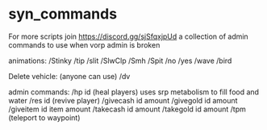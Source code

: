 # syn_commands
For more scripts join https://discord.gg/sjSfqxjpUd
a collection of admin commands to use when vorp admin is broken

animations: 
/Stinky
/tip 
/slit
/SlwClp
/Smh
/Spit
/no
/yes
/wave
/bird

Delete vehicle: (anyone can use)
/dv

admin commands:
/hp id (heal players) uses srp metabolism to fill food and water
/res id (revive player)
/givecash id amount 
/givegold id amount
/giveitem id item amount
/takecash id amount
/takegold id amount
/tpm (teleport to waypoint)
